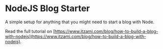 # NodeJS Blog Starter

A simple setup for anything that you might need to start a blog with Node.

Read the full tutorial on [https://www.itzami.com/blog/how-to-build-a-blog-with-nodejs](https://www.itzami.com/blog/how-to-build-a-blog-with-nodejs).
